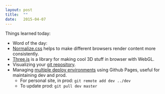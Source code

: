 ```yaml
---
layout: post
title:  ""
date:   2015-04-07
---
```

Things learned today:

* Word of the day: 
* [Normalize.css](http://necolas.github.io/normalize.css/) helps to make different browsers render content more consistently.
* [Three.js](http://threejs.org/docs/#Manual/Introduction/Creating_a_scene) is a library for making cool 3D stuff in browser with WebGL.
* Visualizing your [git repository](http://think-like-a-git.net/sections/graphs-and-git/visualizing-your-git-repository.html).
* Managing [multiple deploy environments](http://webcache.googleusercontent.com/search?q=cache:1LQ-B2U3DgsJ:indelible.io/blog/2013/07/26/jekyll-deploy-script.html&hl=en&gl=us&strip=1) using Github Pages, useful for maintaining dev and prod.
	* For personal site, in prod: ```git remote add dev ../dev```
	* To update prod: ```git pull dev master```